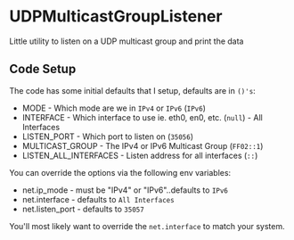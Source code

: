 # UDPMulticastGroupListener
Little utility to listen on a UDP multicast group and print the data

## Code Setup

The code has some initial defaults that I setup, defaults are in `()'s`:

* MODE - Which mode are we in `IPv4` or `IPv6` (`IPv6`)
* INTERFACE - Which interface to use ie. eth0, en0, etc. (`null`) - All Interfaces
* LISTEN_PORT - Which port to listen on (`35056`)
* MULTICAST_GROUP - The IPv4 or IPv6 Multicast Group (`FF02::1`)
* LISTEN_ALL_INTERFACES - Listen address for all interfaces (`::`)

You can override the options via the following env variables:
* net.ip_mode - must be "IPv4" or "IPv6"..defaults to `IPv6`
* net.interface - defaults to `All Interfaces`
* net.listen_port - defaults to `35057`

You'll most likely want to override the `net.interface` to match your system.
